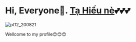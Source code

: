 #                                           Hi, Everyone🐾. [Tạ Hiếu nè](https://www.facebook.com/TaHieu2709/)💕💕💕

![pt12_200821](https://user-images.githubusercontent.com/71754731/130457643-6de59841-7ad6-463c-b62c-fbcb1b87aa6f.png)  
 
Wellcome to my profile😊😊😊



